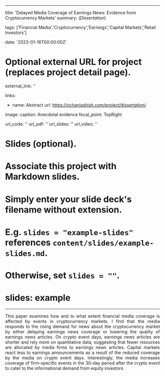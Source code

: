 
---
title: 'Delayed Media Coverage of Earnings News: Evidence from Cryptocurrency Markets'
summary: (*Dissertation*)  

tags: ['Financial Media','Cryptocurrency','Earnings','Capital Markets','Retail Investors']

date: '2023-01-16T00:00:00Z'

# Optional external URL for project (replaces project detail page).
external_link: ''

links:
  - name: Abstract
    url: https://ochaniashish.com/project/dissertation/

image: 
  caption: Anecdotal evidence
  focal_point: TopRight

url_code: ''
url_pdf: ''
url_slides: ''
url_video: ''

# Slides (optional).
#   Associate this project with Markdown slides.
#   Simply enter your slide deck's filename without extension.
#   E.g. `slides = "example-slides"` references `content/slides/example-slides.md`.
#   Otherwise, set `slides = ""`.
# slides: example
---
<DIV align="justify">This paper examines how and to what extent financial media coverage is affected by events in cryptocurrency markets. I find that the media responds to the rising demand for news about the cryptocurrency market by either delaying earnings news coverage or lowering the quality of earnings news articles. On crypto event days, earnings news articles are shorter and rely more on quantitative data, suggesting that fewer resources are allocated by media firms to earnings news articles. Capital markets react less to earnings announcements as a result of the reduced coverage by the media on crypto event days. Interestingly, the media increases coverage of firm-specific events in the 30-day period after the crypto event to cater to the informational demand from equity investors. </DIV>

